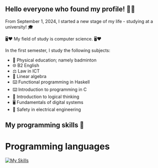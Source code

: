 ## Hello everyone who found my profile! 👋😅

From September 1, 2024, I started a new stage of my life - studying at a university! 🎓

🖥️❤️ My field of study is computer science. 🖥️❤️

In the first semester, I study the following subjects:
  - 🏸 Physical education; namely badminton
  - 🌐 B2 English
  - ⚖️ Law in ICT
  - 🧮 Linear algebra
  - ⌨️ Functional programming in Haskell
  - ⌨️ Introduction to programming in C
  - 💭 Introduction to logical thinking
  - 🖥️ Fundamentals of digital systems
  - 🔌 Safety in electrical engineering

## My programming skills 💪
# Programming languages
[![My Skills](https://skillicons.dev/icons?i=androidstudio,arduino,autocad,azure,bootstrap,c,cs,cpp,css,django,figma,git,github,haskell,html,java,js,ai,kali,linux,mysql,nodejs,npm,obsidian,ps,php,postman,powershell,py,react,redux,ubuntu,unity,vim,visualstudio,vscode,windows,wordpress)](https://skillicons.dev)
